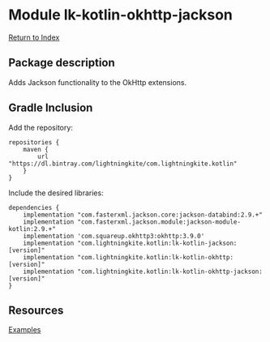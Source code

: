 # Module lk-kotlin-okhttp-jackson

[Return to Index](../)

## Package description

Adds Jackson functionality to the OkHttp extensions.

## Gradle Inclusion

Add the repository:

```
repositories {
    maven {
        url "https://dl.bintray.com/lightningkite/com.lightningkite.kotlin"
    }
}
```

Include the desired libraries:

```
dependencies {
    implementation "com.fasterxml.jackson.core:jackson-databind:2.9.+"
    implementation "com.fasterxml.jackson.module:jackson-module-kotlin:2.9.+"
    implementation 'com.squareup.okhttp3:okhttp:3.9.0'
    implementation "com.lightningkite.kotlin:lk-kotlin-jackson:[version]"
    implementation "com.lightningkite.kotlin:lk-kotlin-okhttp:[version]"
    implementation "com.lightningkite.kotlin:lk-kotlin-okhttp-jackson:[version]"
}
```

## Resources

[Examples](https://github.com/lightningkite/lk-kotlin/tree/master/lk-kotlin-okhttp-jackson/src/test/kotlin/lk/kotlin/okhttp/jackson/example)